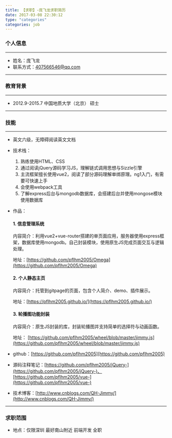 ```yaml
---
title: 【求职】-庞飞龙求职简历
date: 2017-03-08 22:30:12
type: "categories"
categories: job
---
```


### 个人信息

---

-   姓名：庞飞龙
-   联系方式：407566546@qq.com

---

### 教育背景

---

-   2012.9-2015.7		中国地质大学（北京） 硕士

---

### 技能

---

-   英文六级，无障碍阅读英文文档

- 技术栈：

  1.  熟练使用HTML、CSS
  2.  通过阅读jQuery源码学习JS，理解链式调用思想与Sizzle引擎
  3.  主流框架擅长使用vue2，阅读了部分源码理解单绑原理。ng1入门，有需要可快速上手
  4.  会使用webpack工具
  5.  了解express后台与mongodb数据库，会搭建后台并使用mongose模块使用数据库

- 作品：

    #### 1.  信息管理系统

    内容简介：利用vue2+vue-router搭建的单页面应用，服务器使用express框架，数据库使用mongodb。自己封装模块，使用原生JS完成页面交互与逻辑处理。

    地址：[https://github.com/pflhm2005/Omega](https://github.com/pflhm2005/Omega)

    #### 2.  个人静态主页

    内容简介：托管到gitpage的页面，包含个人简介、demo、插件展示。

    地址：[https://pflhm2005.github.io/](https://pflhm2005.github.io/)

    #### 3.  轮播图功能封装

    内容简介：原生JS封装的库，封装轮播图并支持简单的选择符与动画函数。

    地址： [https://github.com/pflhm2005/wheel/blob/master/jimmy.js](https://github.com/pflhm2005/wheel/blob/master/jimmy.js)


-   github：[https://github.com/pflhm2005](https://github.com/pflhm2005)
-   源码注释笔记：[https://github.com/pflhm2005/jQuery-](https://github.com/pflhm2005/jQuery-)、[https://github.com/pflhm2005/vue-](https://github.com/pflhm2005/vue-)
-   技术博客：[http://www.cnblogs.com/QH-Jimmy/](http://www.cnblogs.com/QH-Jimmy/)


---

### 求职范围

-   地点：仅限深圳 最好南山附近 前端开发 全职



